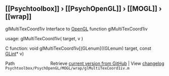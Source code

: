 ## [[Psychtoolbox]] &#8250; [[PsychOpenGL]] &#8250; [[MOGL]] &#8250; [[wrap]]

glMultiTexCoord1iv  Interface to [OpenGL](OpenGL) function glMultiTexCoord1iv  
  
usage:  glMultiTexCoord1iv( target, v )  
  
C function:  void glMultiTexCoord1iv[(GLenum]((GLenum) target, const [GLint](GLint)\* v)  




<div class="code_header" style="text-align:right;">
  <span style="float:left;">Path&nbsp;&nbsp;</span> <span class="counter">Retrieve <a href=
  "https://raw.github.com/Psychtoolbox-3/Psychtoolbox-3/beta/Psychtoolbox/PsychOpenGL/MOGL/wrap/glMultiTexCoord1iv.m">current version from GitHub</a> | View <a href=
  "https://github.com/Psychtoolbox-3/Psychtoolbox-3/commits/beta/Psychtoolbox/PsychOpenGL/MOGL/wrap/glMultiTexCoord1iv.m">changelog</a></span>
</div>
<div class="code">
  <code>Psychtoolbox/PsychOpenGL/MOGL/wrap/glMultiTexCoord1iv.m</code>
</div>

